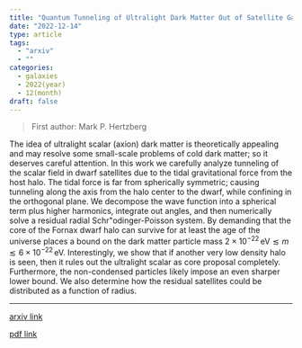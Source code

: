 ```yaml
---
title: "Quantum Tunneling of Ultralight Dark Matter Out of Satellite Galaxies"
date: "2022-12-14"
type: article
tags:
  - "arxiv"
  - ""
categories:
  - galaxies
  - 2022(year)
  - 12(month)
draft: false
---
```


> First author: Mark P. Hertzberg

 The idea of ultralight scalar (axion) dark matter is theoretically appealing
and may resolve some small-scale problems of cold dark matter; so it deserves
careful attention. In this work we carefully analyze tunneling of the scalar
field in dwarf satellites due to the tidal gravitational force from the host
halo. The tidal force is far from spherically symmetric; causing tunneling
along the axis from the halo center to the dwarf, while confining in the
orthogonal plane. We decompose the wave function into a spherical term plus
higher harmonics, integrate out angles, and then numerically solve a residual
radial Schr\"odinger-Poisson system. By demanding that the core of the Fornax
dwarf halo can survive for at least the age of the universe places a bound on
the dark matter particle mass $2\times 10^{-22}\,\mbox{eV}\lesssim m\lesssim
6\times 10^{-22}\,$eV. Interestingly, we show that if another very low density
halo is seen, then it rules out the ultralight scalar as core proposal
completely. Furthermore, the non-condensed particles likely impose an even
sharper lower bound. We also determine how the residual satellites could be
distributed as a function of radius.

---
[arxiv link](http://arxiv.org/abs/2212.07386v1)

[pdf link](http://arxiv.org/pdf/2212.07386v1)